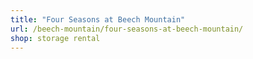 ```yaml
---
title: "Four Seasons at Beech Mountain"
url: /beech-mountain/four-seasons-at-beech-mountain/
shop: storage rental
---
```

